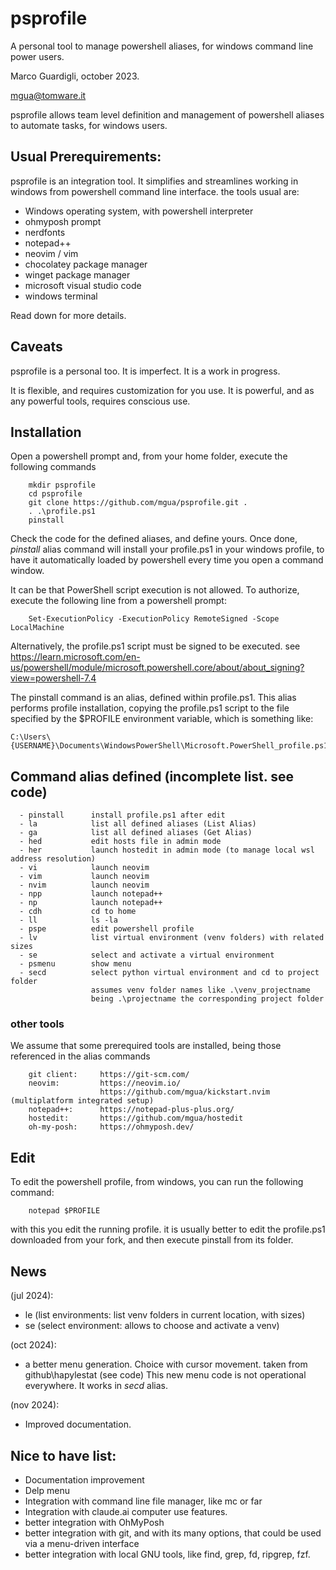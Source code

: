 # psprofile

A personal tool to manage powershell aliases, for windows command line power users.

Marco Guardigli, october 2023.

mgua@tomware.it



psprofile allows team level definition and management of powershell aliases to automate tasks,
for windows users.

## Usual Prerequirements:
psprofile is an integration tool. 
It simplifies and streamlines working in windows from powershell command line interface.
the tools usual  are:
- Windows operating system, with powershell interpreter
- ohmyposh prompt 
- nerdfonts
- notepad++
- neovim / vim
- chocolatey package manager
- winget package manager
- microsoft visual studio code
- windows terminal

Read down for more details.


## Caveats
psprofile is a personal too. It is imperfect. It is a work in progress. 

It is flexible, and requires customization for you use.
It is powerful, and as any powerful tools, requires conscious use.


## Installation
Open a powershell prompt and, from your home folder, execute the following commands
```
    mkdir psprofile
    cd psprofile
    git clone https://github.com/mgua/psprofile.git .
    . .\profile.ps1
    pinstall
```

Check the code for the defined aliases, and define yours.
Once done, _pinstall_ alias command will install your profile.ps1 in your windows profile, to have it automatically loaded by powershell 
every time you open a command window.

It can be that PowerShell script execution is not allowed. 
To authorize, execute the following line from a powershell prompt:

```
    Set-ExecutionPolicy -ExecutionPolicy RemoteSigned -Scope LocalMachine
```

Alternatively, the profile.ps1 script must be signed to be executed. 
see https://learn.microsoft.com/en-us/powershell/module/microsoft.powershell.core/about/about_signing?view=powershell-7.4

The pinstall command is an alias, defined within profile.ps1. This alias performs profile installation, 
copying the profile.ps1 script to the file specified by the $PROFILE environment variable, which is something like:

```
C:\Users\{USERNAME}\Documents\WindowsPowerShell\Microsoft.PowerShell_profile.ps1
```


## Command alias defined (incomplete list. see code)
```
  - pinstall      install profile.ps1 after edit
  - la            list all defined aliases (List Alias)
  - ga            list all defined aliases (Get Alias)
  - hed           edit hosts file in admin mode
  - her           launch hostedit in admin mode (to manage local wsl address resolution)
  - vi            launch neovim
  - vim           launch neovim
  - nvim          launch neovim
  - npp           launch notepad++
  - np            launch notepad++
  - cdh           cd to home
  - ll            ls -la
  - pspe          edit powershell profile
  - lv            list virtual environment (venv folders) with related sizes
  - se            select and activate a virtual environment
  - psmenu        show menu
  - secd          select python virtual environment and cd to project folder 
                  assumes venv folder names like .\venv_projectname
                  being .\projectname the corresponding project folder
```



### other tools
We assume that some prerequired tools are installed, being those referenced in the alias commands

```
    git client:     https://git-scm.com/
    neovim:         https://neovim.io/
                    https://github.com/mgua/kickstart.nvim  (multiplatform integrated setup)
    notepad++:      https://notepad-plus-plus.org/
    hostedit:       https://github.com/mgua/hostedit
    oh-my-posh:     https://ohmyposh.dev/

```



## Edit
To edit the powershell profile, from windows, you can run the following command:
```
    notepad $PROFILE
```
with this you edit the running profile. 
it is usually better to edit the profile.ps1 downloaded from your fork, 
and then execute pinstall from its folder.



## News


(jul 2024):
- le (list environments: list venv folders in current location, with sizes)
- se (select environment: allows to choose and activate a venv)

(oct 2024):
- a better menu generation. Choice with cursor movement. 
taken from github\hapylestat (see code)
This new menu code is not operational everywhere. It works in _secd_ alias.

(nov 2024):
- Improved documentation.


## Nice to have list:
- Documentation improvement
- Delp menu
- Integration with command line file manager, like mc or far
- Integration with claude.ai computer use features.
- better integration with OhMyPosh
- better integration with git, and with its many options, that could be used via a menu-driven interface
- better integration with local GNU tools, like find, grep, fd, ripgrep, fzf.





